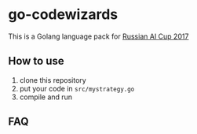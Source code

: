 # go-codewizards

This is a Golang language pack for [Russian AI Cup 2017](http://russianaicup.ru/)

## How to use

1. clone this repository
2. put your code in `src/mystrategy.go`
3. compile and run

## FAQ

